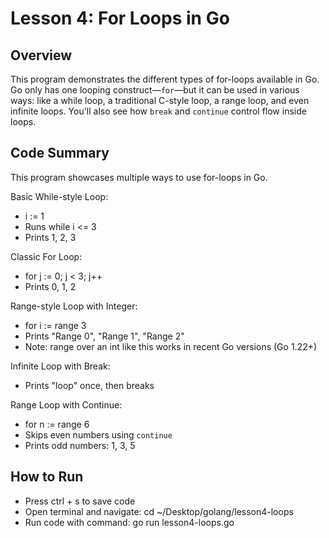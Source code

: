 # Lesson 4: For Loops in Go

## Overview

This program demonstrates the different types of for-loops available in Go. Go only has one looping construct—`for`—but it can be used in various ways: like a while loop, a traditional C-style loop, a range loop, and even infinite loops. You'll also see how `break` and `continue` control flow inside loops.

## Code Summary

This program showcases multiple ways to use for-loops in Go.

Basic While-style Loop:

- i := 1
- Runs while i <= 3
- Prints 1, 2, 3

Classic For Loop:

- for j := 0; j < 3; j++
- Prints 0, 1, 2

Range-style Loop with Integer:

- for i := range 3
- Prints "Range 0", "Range 1", "Range 2"
- Note: range over an int like this works in recent Go versions (Go 1.22+)

Infinite Loop with Break:

- Prints "loop" once, then breaks

Range Loop with Continue:

- for n := range 6
- Skips even numbers using `continue`
- Prints odd numbers: 1, 3, 5

## How to Run

- Press ctrl + s to save code
- Open terminal and navigate:
     cd ~/Desktop/golang/lesson4-loops
- Run code with command:
     go run lesson4-loops.go